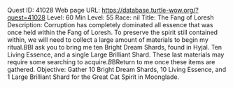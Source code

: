 Quest ID: 41028
Web page URL: https://database.turtle-wow.org/?quest=41028
Level: 60
Min Level: 55
Race: nil
Title: The Fang of Loresh
Description: Corruption has completely dominated all essence that was once held within the Fang of Loresh. To preserve the spirit still contained within, we will need to collect a large amount of materials to begin my ritual.$B$BI ask you to bring me ten Bright Dream Shards, found in Hyjal. Ten Living Essence, and a single Large Brilliant Shard. These last materials may require some searching to acquire.$B$BReturn to me once these items are gathered.
Objective: Gather 10 Bright Dream Shards, 10 Living Essence, and 1 Large Brilliant Shard for the Great Cat Spirit in Moonglade.
